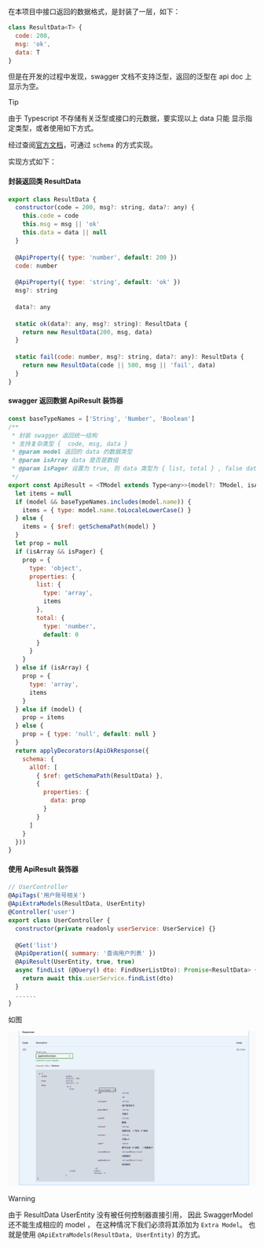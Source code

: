 在本项目中接口返回的数据格式，是封装了一层，如下：
```javascript
class ResultData<T> {
  code: 200,
  msg: 'ok',
  data: T
}
```
但是在开发的过程中发现，swagger 文档不支持泛型，返回的泛型在 api doc 上显示为空。

> [!TIP]
> 由于 Typescript 不存储有关泛型或接口的元数据，要实现以上 data 只能 显示指定类型，或者使用如下方式。

经过查阅[官方文档](https://docs.nestjs.com/openapi/operations#advanced-generic-apiresponse)，可通过 ```schema``` 的方式实现。

实现方式如下：

#### 封装返回类 ResultData

```javascript
export class ResultData {
  constructor(code = 200, msg?: string, data?: any) {
    this.code = code
    this.msg = msg || 'ok'
    this.data = data || null
  }

  @ApiProperty({ type: 'number', default: 200 })
  code: number

  @ApiProperty({ type: 'string', default: 'ok' })
  msg?: string

  data?: any

  static ok(data?: any, msg?: string): ResultData {
    return new ResultData(200, msg, data)
  }

  static fail(code: number, msg?: string, data?: any): ResultData {
    return new ResultData(code || 500, msg || 'fail', data)
  }
}
```

#### swagger 返回数据 ApiResult 装饰器
```javascript
const baseTypeNames = ['String', 'Number', 'Boolean']
/**
 * 封装 swagger 返回统一结构
 * 支持复杂类型 {  code, msg, data }
 * @param model 返回的 data 的数据类型
 * @param isArray data 是否是数组
 * @param isPager 设置为 true, 则 data 类型为 { list, total } , false data 类型是纯数组
 */
export const ApiResult = <TModel extends Type<any>>(model?: TModel, isArray?: boolean, isPager?: boolean) => {
  let items = null
  if (model && baseTypeNames.includes(model.name)) {
    items = { type: model.name.toLocaleLowerCase() }
  } else {
    items = { $ref: getSchemaPath(model) }
  }
  let prop = null
  if (isArray && isPager) {
    prop = {
      type: 'object',
      properties: {
        list: {
          type: 'array',
          items
        },
        total: {
          type: 'number',
          default: 0
        }
      }
    }
  } else if (isArray) {
    prop = {
      type: 'array',
      items
    }
  } else if (model) {
    prop = items
  } else {
    prop = { type: 'null', default: null }
  }
  return applyDecorators(ApiOkResponse({
    schema: {
      allOf: [
        { $ref: getSchemaPath(ResultData) },
        {
          properties: {
            data: prop
          }
        }
      ]
    }
  }))
}
```

#### 使用 ApiResult 装饰器
```javascript
// UserController
@ApiTags('用户账号相关')
@ApiExtraModels(ResultData, UserEntity)
@Controller('user')
export class UserController {
  constructor(private readonly userService: UserService) {}

  @Get('list')
  @ApiOperation({ summary: '查询用户列表' })
  @ApiResult(UserEntity, true, true)
  async findList (@Query() dto: FindUserListDto): Promise<ResultData> {
    return await this.userService.findList(dto)
  }
  ......
}
```

如图


![](../images/api-result.jpg)


> [!WARNING]
> 由于 ResultData UserEntity 没有被任何控制器直接引用， 因此 SwaggerModel 还不能生成相应的 model ， 在这种情况下我们必须将其添加为 ```Extra Model```。 也就是使用 ```@ApiExtraModels(ResultData, UserEntity)``` 的方式。
